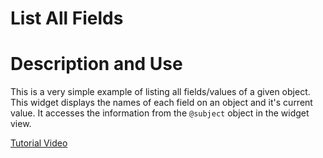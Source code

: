 # List All Fields #

# Description and Use #

This is a very simple example of listing all fields/values of a given
object. This widget displays the names of each field on an object and
it's current value.  It accesses the information from the `@subject`
object in the widget view.

[Tutorial Video](show_all_fields_custom_widget.mp4)
